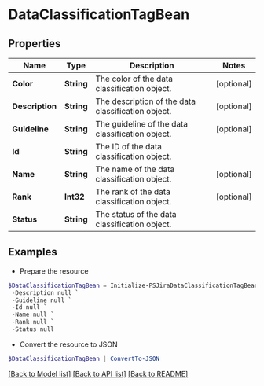 # DataClassificationTagBean
## Properties

Name | Type | Description | Notes
------------ | ------------- | ------------- | -------------
**Color** | **String** | The color of the data classification object. | [optional] 
**Description** | **String** | The description of the data classification object. | [optional] 
**Guideline** | **String** | The guideline of the data classification object. | [optional] 
**Id** | **String** | The ID of the data classification object. | 
**Name** | **String** | The name of the data classification object. | [optional] 
**Rank** | **Int32** | The rank of the data classification object. | [optional] 
**Status** | **String** | The status of the data classification object. | 

## Examples

- Prepare the resource
```powershell
$DataClassificationTagBean = Initialize-PSJiraDataClassificationTagBean  -Color null `
 -Description null `
 -Guideline null `
 -Id null `
 -Name null `
 -Rank null `
 -Status null
```

- Convert the resource to JSON
```powershell
$DataClassificationTagBean | ConvertTo-JSON
```

[[Back to Model list]](../README.md#documentation-for-models) [[Back to API list]](../README.md#documentation-for-api-endpoints) [[Back to README]](../README.md)

